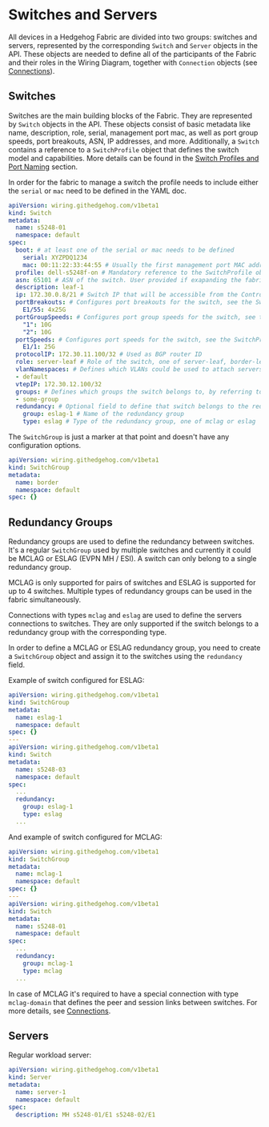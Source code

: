 # Switches and Servers

All devices in a Hedgehog Fabric are divided into two groups: switches and servers, represented by the corresponding
`Switch` and `Server` objects in the API. These objects are needed to define all of the participants of the Fabric and their
roles in the Wiring Diagram, together with `Connection` objects (see [Connections](./connections.md)).

## Switches

Switches are the main building blocks of the Fabric. They are represented by `Switch` objects in the API. These objects
consist of basic metadata like name, description, role, serial, management port mac, as well as port group speeds, port breakouts, ASN,
IP addresses, and more. Additionally, a `Switch` contains a reference to a `SwitchProfile` object that defines the switch
model and capabilities. More details can be found in the [Switch Profiles and Port Naming](./profiles.md) section.

In order for the fabric to manage a switch the profile needs to include either the `serial` or `mac` need to be defined in the YAML doc.

```yaml
apiVersion: wiring.githedgehog.com/v1beta1
kind: Switch
metadata:
  name: s5248-01
  namespace: default
spec:
  boot: # at least one of the serial or mac needs to be defined
    serial: XYZPDQ1234
    mac: 00:11:22:33:44:55 # Usually the first management port MAC address
  profile: dell-s5248f-on # Mandatory reference to the SwitchProfile object defining the switch model and capabilities
  asn: 65101 # ASN of the switch. User provided if exapanding the fabric.
  description: leaf-1
  ip: 172.30.0.8/21 # Switch IP that will be accessible from the Control Node, if expanding the fabric, IP is user-supplied
  portBreakouts: # Configures port breakouts for the switch, see the SwitchProfile for available options
    E1/55: 4x25G
  portGroupSpeeds: # Configures port group speeds for the switch, see the SwitchProfile for available options
    "1": 10G
    "2": 10G
  portSpeeds: # Configures port speeds for the switch, see the SwitchProfile for available options
    E1/1: 25G
  protocolIP: 172.30.11.100/32 # Used as BGP router ID
  role: server-leaf # Role of the switch, one of server-leaf, border-leaf and mixed-leaf
  vlanNamespaces: # Defines which VLANs could be used to attach servers
  - default
  vtepIP: 172.30.12.100/32
  groups: # Defines which groups the switch belongs to, by referring to SwitchGroup objects
  - some-group
  redundancy: # Optional field to define that switch belongs to the redundancy group
    group: eslag-1 # Name of the redundancy group
    type: eslag # Type of the redundancy group, one of mclag or eslag
```

The `SwitchGroup` is just a marker at that point and doesn't have any configuration options.

```yaml
apiVersion: wiring.githedgehog.com/v1beta1
kind: SwitchGroup
metadata:
  name: border
  namespace: default
spec: {}
```

## Redundancy Groups

Redundancy groups are used to define the redundancy between switches. It's a regular `SwitchGroup` used by multiple
switches and currently it could be MCLAG or ESLAG (EVPN MH / ESI). A switch can only belong to a single redundancy
group.

MCLAG is only supported for pairs of switches and ESLAG is supported for up to 4 switches. Multiple types of redundancy
groups can be used in the fabric simultaneously.

Connections with types `mclag` and `eslag` are used to define the servers connections to switches. They are only
supported if the switch belongs to a redundancy group with the corresponding type.

In order to define a MCLAG or ESLAG redundancy group, you need to create a `SwitchGroup` object and assign it to the
switches using the `redundancy` field.

Example of switch configured for ESLAG:

```yaml
apiVersion: wiring.githedgehog.com/v1beta1
kind: SwitchGroup
metadata:
  name: eslag-1
  namespace: default
spec: {}
---
apiVersion: wiring.githedgehog.com/v1beta1
kind: Switch
metadata:
  name: s5248-03
  namespace: default
spec:
  ...
  redundancy:
    group: eslag-1
    type: eslag
  ...
```

And example of switch configured for MCLAG:

```yaml
apiVersion: wiring.githedgehog.com/v1beta1
kind: SwitchGroup
metadata:
  name: mclag-1
  namespace: default
spec: {}
---
apiVersion: wiring.githedgehog.com/v1beta1
kind: Switch
metadata:
  name: s5248-01
  namespace: default
spec:
  ...
  redundancy:
    group: mclag-1
    type: mclag
  ...
```

In case of MCLAG it's required to have a special connection with type `mclag-domain` that defines the peer and session
links between switches. For more details, see [Connections](./connections.md).

## Servers

Regular workload server:

```yaml
apiVersion: wiring.githedgehog.com/v1beta1
kind: Server
metadata:
  name: server-1
  namespace: default
spec:
  description: MH s5248-01/E1 s5248-02/E1
```
